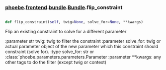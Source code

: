 ### [phoebe](phoebe.md).[frontend](phoebe.frontend.md).[bundle](phoebe.frontend.bundle.md).[Bundle](phoebe.frontend.bundle.Bundle.md).flip_constraint

```py

def flip_constraint(self, twig=None, solve_for=None, **kwargs)

```



Flip an existing constraint to solve for a different parameter

:parameter str twig: twig to filter the constraint
:parameter solve_for: twig or actual parameter object of the new
    parameter which this constraint should constraint (solve for).
:type solve_for: str or :class:`phoebe.parameters.parameters.Parameter
:parameter **kwargs: any other tags to do the filter
    (except twig or context)

